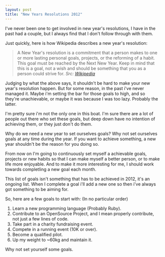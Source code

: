 ```yaml
---
layout: post
title: "New Years Resolutions 2012"
---
```


I've never been one to get involved in new year's resolutions, I have in the past had a couple, but I always find that I don't follow through with them.

Just quickly, here is how Wikipedia describes a new year's resolution:

>A New Year's resolution is a commitment that a person makes to one or more lasting personal goals, projects, or the reforming of a habit. This goal must be reached by the Next New Year. Keep in mind that this is a goal, not a wish and should be something that you as a person could strive for. *Src: [Wikipedia](http://en.wikipedia.org/wiki/New_Year's_resolution)*

Judging by what the above says, it shouldn't be hard to make your new year's resolution happen. But for some reason, in the past i've never managed it. Maybe i'm setting the bar for those goals to high, and so they're unachievable, or maybe it was because I was too lazy. Probably the latter.

I'm pretty sure i'm not the only one in this boat. I'm sure there are a lot of people out there who set these goals, but deep down have no intention of achieving them, or they just don't do them.

Why do we need a new year to set ourselves goals? Why not set ourselves goals at any time during the year. If you want to achieve something, a new year shouldn't be the reason for you doing so.

From now on I'm going to continuously set myself a achievable goals, projects or new habits so that I can make myself a better person, or to make life more enjoyable. And to make it more interesting for me, I should work towards completling a new goal each month.

This list of goals isn't something that has to be achieved in 2012, it's an ongoing list. When I complete a goal i'll add a new one so then i've always got something to be aiming for.

So, here are a few goals to start with:
(In no particular order)

1. Learn a new programming language (Probably Ruby).
2. Contribute to an OpenSource Project, and I mean properly contribute, not just a few lines of code.
3. Take part in a charity fundraising event.
4. Compete in a running event (10K or over).
5. Become a qualified pilot.
6. Up my weight to ~60kg and maintain it.

Why not set yourself some goals.
